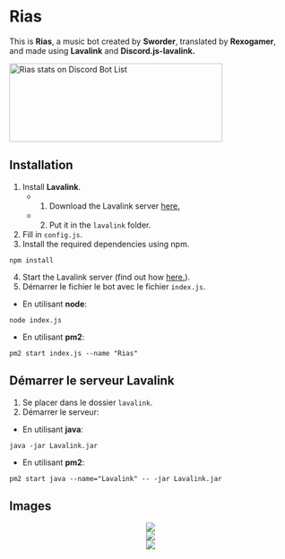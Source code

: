 # Rias 
This is **Rias**, a music bot created by **Sworder**, translated by **Rexogamer**, and made using **Lavalink** and **Discord.js-lavalink.**

<a href="https://discordbotlist.com/bots/564797479808139265">
    <img 
        width="380" 
        height="140" 
        src="https://discordbotlist.com/bots/564797479808139265/widget" 
        alt="Rias stats on Discord Bot List">
</a>

## Installation 

1) Install **Lavalink**.
   - 1) Download the Lavalink server [here.](https://github.com/Frederikam/Lavalink/releases/download/3.2.0.3/Lavalink.jar)
   - 2) Put it in the `lavalink` folder.
2) Fill in `config.js`.
3) Install the required dependencies using npm.
```
npm install
```
4) Start the Lavalink server (find out how [here.](#démarrer-le-serveur-lavalink)).
5) Démarrer le fichier le bot avec le fichier `index.js`.
- En utilisant **node**:
```
node index.js
```
- En utilisant **pm2**:
```
pm2 start index.js --name "Rias"
```

## Démarrer le serveur Lavalink
1) Se placer dans le dossier `lavalink`.
2) Démarrer le serveur:
- En utilisant **java**:
```
java -jar Lavalink.jar
```
- En utilisant **pm2**:
```
pm2 start java --name="Lavalink" -- -jar Lavalink.jar
```

## Images

<p align="center">
   <img src="https://cdn.discordapp.com/attachments/459373842327011344/568059066241515520/unknown.png" />
   <br/>
   <img src="https://cdn.discordapp.com/attachments/459373842327011344/568059555989159957/unknown.png" />
   <br/>
   <img src="https://cdn.discordapp.com/attachments/459373842327011344/568059855122858009/unknown.png" />
</p>
